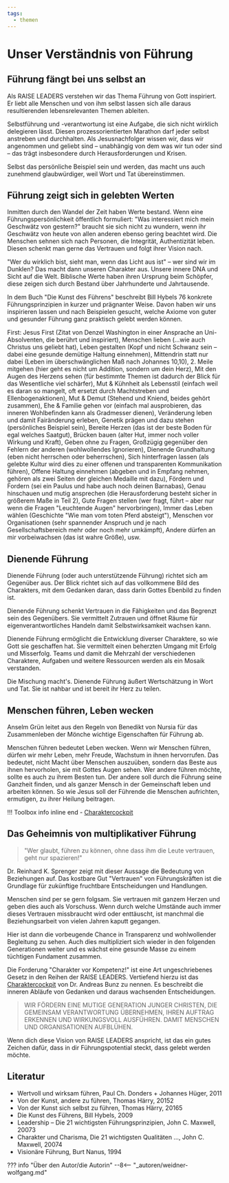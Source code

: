 ```yaml
---
tags:
  - themen
---
```


# Unser Verständnis von Führung 

## Führung fängt bei uns selbst an 

Als RAISE LEADERS verstehen wir das Thema Führung von Gott inspiriert. 
Er liebt alle Menschen und von ihm selbst lassen sich alle daraus 
resultierenden lebensrelevanten Themen ableiten. 

Selbstführung und -verantwortung ist eine Aufgabe, die sich nicht wirklich 
delegieren lässt. Diesen prozessorientierten Marathon darf jeder selbst 
anstreben und durchhalten. 
Als Jesusnachfolger wissen wir, dass wir angenommen und geliebt sind 
– unabhängig von dem was wir tun oder sind – 
das trägt insbesondere durch Herausforderungen und Krisen. 

Selbst das persönliche Beispiel sein und werden, das macht uns auch 
zunehmend glaubwürdiger, weil Wort und Tat übereinstimmen. 

## Führung zeigt sich in gelebten Werten 

Inmitten durch den Wandel der Zeit haben Werte bestand. 
Wenn eine Führungspersönlichkeit öffentlich formuliert: 
"Was interessiert mich mein Geschwätz von gestern?" braucht sie sich nicht zu 
wundern, wenn ihr Geschwätz von heute von allen anderen ebenso gering beachtet 
wird. 
Die Menschen sehnen sich nach Personen, die Integrität, Authentizität leben. 
Diesen schenkt man gerne das Vertrauen und folgt ihrer Vision nach. 

"Wer du wirklich bist, sieht man, wenn das Licht aus ist" 
– wer sind wir im Dunklen? 
Das macht dann unseren Charakter aus. 
Unsere innere DNA und Sicht auf die Welt. 
Biblische Werte haben ihren Ursprung beim Schöpfer, 
diese zeigen sich durch Bestand über Jahrhunderte und Jahrtausende.  

In dem Buch "Die Kunst des Führens" beschreibt Bill Hybels 
76 konkrete Führungsprinzipien in kurzer und prägnanter Weise. 
Davon haben wir uns inspirieren lassen und nach Beispielen gesucht, 
welche Axiome von guter und gesunder Führung ganz praktisch gelebt werden können. 

First: Jesus First (Zitat von Denzel Washington in einer Ansprache an Uni-Absolventen, die berührt und inspiriert), Menschen lieben (…wie auch Christus uns geliebt hat), Leben gestalten (Kopf und nicht Schwanz sein – dabei eine gesunde demütige Haltung einnehmen), Mittendrin statt nur dabei (Leben im überschwänglichen Maß nach Johannes 10,10), 2. Meile mitgehen (hier geht es nicht um Addition, sondern um dein Herz), Mit den Augen des Herzens sehen (für bestimmte Themen ist dadurch der Blick für das Wesentliche viel schärfer), Mut & Kühnheit als Lebensstil (einfach weil es daran so mangelt, oft ersetzt durch Machtstreben und Ellenbogenaktionen), Mut & Demut (Stehend und Kniend, beides gehört zusammen), Ehe & Familie gehen vor (einfach mal ausprobieren, das inneren Wohlbefinden kann als Gradmesser dienen), Veränderung leben und damit Fairänderung erleben, Genetik prägen und dazu stehen (persönliches Beispiel sein), Bereite Herzen (das ist der beste Boden für egal welches Saatgut), Brücken bauen (alter Hut, immer noch voller Wirkung und Kraft), Geben ohne zu Fragen, Großzügig gegenüber den Fehlern der anderen (wohlwollendes Ignorieren), Dienende Grundhaltung (eben nicht herrschen oder beherrschen), Sich hinterfragen lassen (als gelebte Kultur wird dies zu einer offenen und transparenten Kommunikation führen), Offene Haltung einnehmen (abgeben und in Empfang nehmen, gehören als zwei Seiten der gleichen Medaille mit dazu), Fördern und Fordern (sei ein Paulus und habe auch noch deinen Barnabas), Genau hinschauen und mutig ansprechen (die Herausforderung besteht sicher in größerem Maße in Teil 2), Gute Fragen stellen (wer fragt, führt – aber nur wenn die Fragen "Leuchtende Augen" hervorbringen), Immer das Leben wählen (Geschichte "Wie man vom toten Pferd absteigt"), Menschen vor Organisationen (sehr spannender Anspruch und je nach Gesellschaftsbereich mehr oder noch mehr umkämpft), Andere dürfen an mir vorbeiwachsen (das ist wahre Größe), usw. 

## Dienende Führung 

Dienende Führung (oder auch unterstützende Führung) richtet sich am 
Gegenüber aus. 
Der Blick richtet sich auf das vollkommene Bild des Charakters, 
mit dem Gedanken daran, dass darin Gottes Ebenbild zu finden ist. 

Dienende Führung schenkt Vertrauen in die Fähigkeiten und 
das Begrenzt sein des Gegenübers. 
Sie vermittelt Zutrauen und öffnet Räume für eigenverantwortliches 
Handeln damit Selbstwirksamkeit wachsen kann. 

Dienende Führung ermöglicht die Entwicklung diverser Charaktere, 
so wie Gott sie geschaffen hat. 
Sie vermittelt einen beherzten Umgang mit Erfolg und Misserfolg. 
Teams und damit die Mehrzahl der verschiedenen Charaktere, Aufgaben und 
weitere Ressourcen werden als ein Mosaik verstanden. 

Die Mischung macht's. 
Dienende Führung äußert Wertschätzung in Wort und Tat. 
Sie ist nahbar und ist bereit ihr Herz zu teilen. 

## Menschen führen, Leben wecken  

Anselm Grün leitet aus den Regeln von Benedikt von Nursia für 
das Zusammenleben der Mönche wichtige Eigenschaften für Führung ab. 

Menschen führen bedeutet Leben wecken. 
Wenn wir Menschen führen, dürfen wir mehr Leben, mehr Freude, 
Wachstum in ihnen hervorrufen. 
Das bedeutet, nicht Macht über Menschen auszuüben, sondern das Beste 
aus ihnen hervorholen, sie mit Gottes Augen sehen. 
Wer andere führen möchte, sollte es auch zu ihrem Besten tun. 
Der andere soll durch die Führung seine Ganzheit finden, 
und als ganzer Mensch in der Gemeinschaft leben und arbeiten können. 
So wie Jesus soll der Führende die Menschen aufrichten, 
ermutigen, zu ihrer Heilung beitragen. 

!!! Toolbox info inline end
    - [Charaktercockpit](../tools/charakter-cockpit.md)


## Das Geheimnis von multiplikativer Führung 

> "Wer glaubt, führen zu können, ohne dass ihm 
die Leute vertrauen, geht nur spazieren!" 

Dr. Reinhard K. Sprenger zeigt mit dieser Aussage die 
Bedeutung von Beziehungen auf. 
Das kostbare Gut "Vertrauen" von Führungskräften ist 
die Grundlage für zukünftige fruchtbare Entscheidungen und Handlungen. 

Menschen sind per se gern folgsam. 
Sie vertrauen mit ganzem Herzen und geben dies auch als Vorschuss. 
Wenn durch welche Umstände auch immer dieses Vertrauen missbraucht wird 
oder enttäuscht, ist manchmal die Beziehungsarbeit 
von vielen Jahren kaputt gegangen. 

Hier ist dann die vorbeugende Chance in Transparenz und 
wohlwollender Begleitung zu sehen. 
Auch dies multipliziert sich wieder in den folgenden Generationen 
weiter und es wächst eine gesunde Masse zu einem tüchtigen Fundament zusammen.

Die Forderung "Charakter vor Kompetenz!" ist eine Art ungeschriebenes Gesetz 
in den Reihen der RAISE LEADERS. 
Vertiefend hierzu ist das
[Charaktercockpit](../tools/charakter-cockpit.md) von Dr. Andreas Bunz zu nennen. 
Es beschreibt die inneren Abläufe von Gedanken und daraus wachsenden Entscheidungen. 

> WIR FÖRDERN EINE MUTIGE GENERATION JUNGER CHRISTEN, DIE GEMEINSAM VERANTWORTUNG ÜBERNEHMEN, IHREN AUFTRAG ERKENNEN UND WIRKUNGSVOLL AUSFÜHREN. DAMIT MENSCHEN UND ORGANISATIONEN AUFBLÜHEN. 


Wenn dich diese Vision von RAISE LEADERS anspricht, 
ist das ein gutes Zeichen dafür, 
dass in dir Führungspotential steckt, dass gelebt werden möchte.


## Literatur

- Wertvoll und wirksam führen, Paul Ch. Donders + Johannes Hüger, 2011 
- Von der Kunst, andere zu führen, Thomas Härry, 20152 
- Von der Kunst sich selbst zu führen, Thomas Härry, 20165 
- Die Kunst des Führens, Bill Hybels, 2009  
- Leadership – Die 21 wichtigsten Führungsprinzipien, John C. Maxwell, 20073 
- Charakter und Charisma, Die 21 wichtigsten Qualitäten …, John C. Maxwell, 20074 
- Visionäre Führung, Burt Nanus, 1994 

 
??? info "Über den Autor/die Autorin"
    --8<-- "_autoren/weidner-wolfgang.md"


